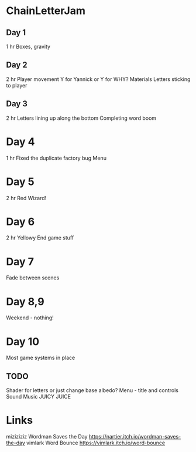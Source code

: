 # ChainLetterJam
 
## Day 1
1 hr
Boxes, gravity

## Day 2
2 hr
Player movement
Y for Yannick or Y for WHY?
Materials
Letters sticking to player

## Day 3
2 hr
Letters lining up along the bottom
Completing word boom

# Day 4
1 hr
Fixed the duplicate factory bug
Menu

# Day 5
2 hr
Red Wizard!

# Day 6
2 hr
Yellowy
End game stuff

# Day 7
Fade between scenes

# Day 8,9
Weekend - nothing!

# Day 10
Most game systems in place


## TODO
Shader for letters or just change base albedo?
Menu - title and controls
Sound
Music
JUICY JUICE	

# Links
miziziziz Wordman Saves the Day https://nartier.itch.io/wordman-saves-the-day
vimlark Word Bounce				https://vimlark.itch.io/word-bounce

